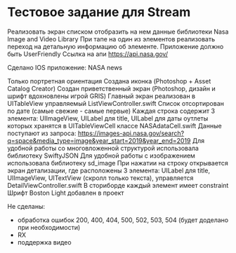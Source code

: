 # Тестовое задание для Stream
Реализовать экран списком отобразить на нем данные библиотеки Nasa Image and Video Library
При тапе на один из элементов реализовать переход на детальную информацию об элементе.
Приложение должно быть UserFriendly
Ссылка на апи https://api.nasa.gov/

Сделано IOS приложение: NASA news

Только портретная ориентация
Создана иконка (Photoshop + Asset Catalog Creator)
Создан приветственный экран (Photoshop, дизайн и шрифт вдохновлены игрой GRIS)
Главный экран реализован в UITableView управляемый ListViewController.swift
Список отсортирован по дате (самые свежие - самые первые)
Каждая строка содержит 3 элемента: UIImageView, UILabel для title, UILabel для даты оутлеты которых хранятся в UITableViewCell классе NASAdataCell.swift
Данные поступают из запроса: https://images-api.nasa.gov/search?q=space&media_type=image&year_start=2019&year_end=2019 
Для удобной работы со многовложенной структурой использовала библиотеку SwiftyJSON
Для удобной работы с изображением использовала библиотеку sd_image
При нажатии на строку открывается экран детализации, где расположены 3 элемента: UILabel для title, UIImageView, UITextView (скролл только текста), управляется DetailViewController.swift
В сториборде каждый элемент имеет constraint
Шрифт Boston Light добавлен в проект


Не сделаны:
- обработка ошибок 200, 400, 404, 500, 502, 503, 504 (будет доделано при необходимости)
- RX
- поддержка видео
